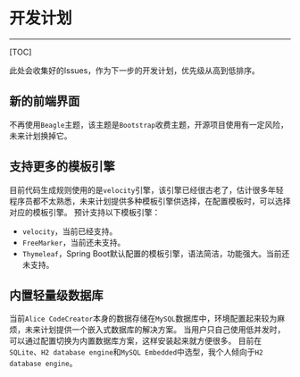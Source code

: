 # 开发计划
---

[TOC]

此处会收集好的Issues，作为下一步的开发计划，优先级从高到低排序。

## 新的前端界面
不再使用`Beagle`主题，该主题是`Bootstrap`收费主题，开源项目使用有一定风险，未来计划换掉它。

## 支持更多的模板引擎
目前代码生成规则使用的是`velocity`引擎，该引擎已经很古老了，估计很多年轻程序员都不太熟悉，未来计划提供多种模板引擎供选择，在配置模板时，可以选择对应的模板引擎。
预计支持以下模板引擎：

* `velocity`，当前已经支持。
* `FreeMarker`，当前还未支持。
* `Thymeleaf`，Spring Boot默认配置的模板引擎，语法简洁，功能强大。当前还未支持。

## 内置轻量级数据库
当前`Alice CodeCreator`本身的数据存储在`MySQL`数据库中，环境配置起来较为麻烦，未来计划提供一个嵌入式数据库的解决方案。
当用户只自己使用低并发时，可以通过配置切换为内置数据库方案，这样安装起来就方便很多。
目前在`SQLite`、`H2 database engine`和`MySQL Embedded`中选型，我个人倾向于`H2 database engine`。